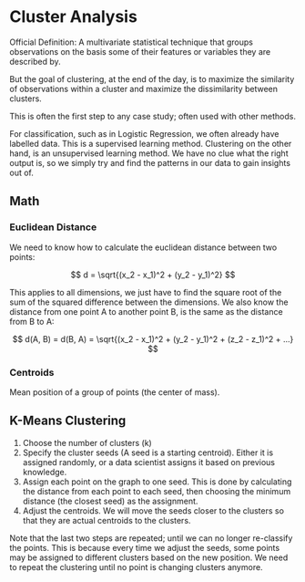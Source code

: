 # Cluster Analysis

Official Definition:
A multivariate statistical technique that groups observations on the basis some of their features or variables they are described by.

But the goal of clustering, at the end of the day, is to maximize the similarity of observations within a cluster and maximize the dissimilarity between clusters.

This is often the first step to any case study; often used with other methods.

For classification, such as in Logistic Regression, we often already have labelled data. This is a supervised learning method. Clustering on the other hand, is an unsupervised learning method. We have no clue what the right output is, so we simply try and find the patterns in our data to gain insights out of.

## Math
### Euclidean Distance
We need to know how to calculate the euclidean distance between two points:

$$
d = \sqrt{(x_2 - x_1)^2 + (y_2 - y_1)^2}
$$

This applies to all dimensions, we just have to find the square root of the sum of the squared difference between the dimensions. We also know the distance from one point A to another point B, is the same as the distance from B to A: 

$$
d(A, B) = d(B, A) = \sqrt{(x_2 - x_1)^2 + (y_2 - y_1)^2 + (z_2 - z_1)^2 + ...}
$$

### Centroids
Mean position of a group of points (the center of mass).

## K-Means Clustering
1. Choose the number of clusters (k)
2. Specify the cluster seeds (A seed is a starting centroid). Either it is assigned randomly, or a data scientist assigns it based on previous knowledge.
3. Assign each point on the graph to one seed. This is done by calculating the distance from each point to each seed, then choosing the minimum distance (the closest seed) as the assignment.
4. Adjust the centroids. We will move the seeds closer to the clusters so that they are actual centroids to the clusters.

Note that the last two steps are repeated; until we can no longer re-classify the points. This is because every time we adjust the seeds, some points may be assigned to different clusters based on the new position. We need to repeat the clustering until no point is changing clusters anymore. 


